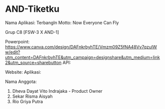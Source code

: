 # AND-Tiketku

Nama Aplikasi: TerbangIn
Motto: Now Everyone Can Fly

Grup C8 [FSW-3 X AND-1]

Powerpoint: https://www.canva.com/design/DAFnkrbyhTE/Vmzm09Z5fNA48Vv7qzuIWw/edit?utm_content=DAFnkrbyhTE&utm_campaign=designshare&utm_medium=link2&utm_source=sharebutton
API:

Website:
Aplikasi:


Nama Anggota:
1. Dheva Dayat Vito Indrajaka - Product Owner
2. Sekar Risma Aisyah
3. Rio Griya Putra
